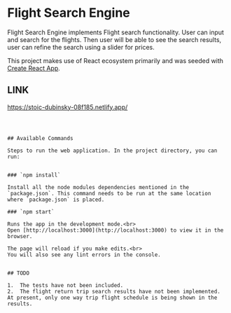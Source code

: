 # Flight Search Engine

Flight Search Engine implements Flight search functionality. User can input and search for the flights. Then user will be able to see the search results, user can refine the search using a slider for prices.

This project makes use of React ecosystem primarily and was seeded with [Create React App](https://github.com/facebookincubator/create-react-app).


## LINK
https://stoic-dubinsky-08f185.netlify.app/

```



## Available Commands

Steps to run the web application. In the project directory, you can run:


### `npm install`

Install all the node modules dependencies mentioned in the `package.json`. This command needs to be run at the same location where `package.json` is placed.

### `npm start`

Runs the app in the development mode.<br>
Open [http://localhost:3000](http://localhost:3000) to view it in the browser.

The page will reload if you make edits.<br>
You will also see any lint errors in the console.


## TODO

1.	The tests have not been included.
2. 	The flight return trip search results have not been implemented. At present, only one way trip flight schedule is being shown in the results.

